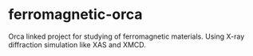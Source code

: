 # ferromagnetic-orca
Orca linked project for studying of ferromagnetic materials. Using X-ray diffraction simulation like XAS and XMCD.
